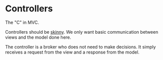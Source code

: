 ﻿Controllers
===========
The "C" in MVC.

Controllers should be [skinny](http://youtu.be/91C7ax0UAAc). We only want basic communication between views 
and the model done here.

The controller is a broker who does not need to make decisions. It simply receives a request from the 
view and a response from the model.